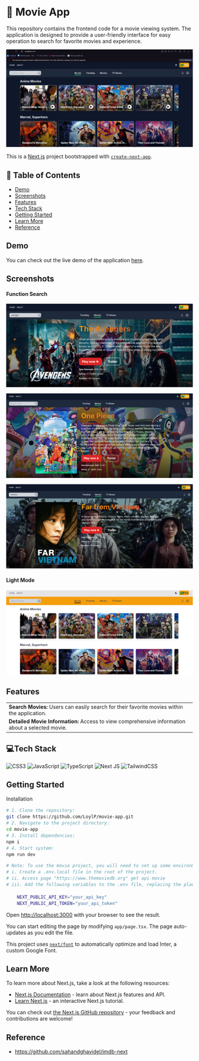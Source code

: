 <h1>🍿 Movie App</h1>
<p>This repository contains the frontend code for a movie viewing system. The application is designed to provide a user-friendly interface for easy operation to search for favorite movies and experience.</p>

![](./public/darkmode.png)

This is a [Next.js](https://nextjs.org/) project bootstrapped with [`create-next-app`](https://github.com/vercel/next.js/tree/canary/packages/create-next-app).

## 📑 Table of Contents
- [Demo](#demo)
- [Screenshots](#screenshots)
- [Features](#features)
- [Tech Stack](#tech-stack)
- [Getting Started](#getting-started)
- [Learn More](#learn-more)
- [Reference](#reference)



## Demo
<div>You can check out the live demo of the application <a href="https://movie-app-git-main-loylps-projects.vercel.app/?genre=home">here</a>.</div>

## Screenshots

#### Function Search
![](./public/avenger.png)

![](./public/anime.png)

![](./public/film.png)

#### Light Mode
![](./public/light.png)

## Features

<table>
  <tbody>
    <tr>
      <td><strong>Search Movies:</strong> Users can easily search for their favorite movies within the application.</td>
    </tr>
    <tr>
      <td><strong>Detailed Movie Information: </strong> Access to view comprehensive information about a selected movie.</td>
    </tr>
  </tbody>
</table>

## 💻Tech Stack
![CSS3](https://img.shields.io/badge/css3-%231572B6.svg?style=for-the-badge&logo=css3&logoColor=white) ![JavaScript](https://img.shields.io/badge/javascript-%23323330.svg?style=for-the-badge&logo=javascript&logoColor=%23F7DF1E) ![TypeScript](https://img.shields.io/badge/typescript-%23007ACC.svg?style=for-the-badge&logo=typescript&logoColor=white) ![Next JS](https://img.shields.io/badge/Next-black?style=for-the-badge&logo=next.js&logoColor=white) ![TailwindCSS](https://img.shields.io/badge/tailwindcss-%2338B2AC.svg?style=for-the-badge&logo=tailwind-css&logoColor=white)

## Getting Started

Installation

```bash
# 1. Clone the repository:
git clone https://github.com/LoylP/movie-app.git
# 2. Navigate to the project directory:
cd movie-app
# 3. Install dependencies:
npm i
# 4. Start system:
npm run dev
```
```bash
# Note: To use the movie project, you will need to set up some environment variables on your development machine.
# i. Create a .env.local file in the root of the project.
# ii. Access page "https://www.themoviedb.org" get api movie
# iii. Add the following variables to the .env file, replacing the placeholder values with your own:

    NEXT_PUBLIC_API_KEY="your_api_key"
    NEXT_PUBLIC_API_TOKEN="your_api_token"
```

Open [http://localhost:3000](http://localhost:3000) with your browser to see the result.

You can start editing the page by modifying `app/page.tsx`. The page auto-updates as you edit the file.

This project uses [`next/font`](https://nextjs.org/docs/basic-features/font-optimization) to automatically optimize and load Inter, a custom Google Font.

## Learn More

To learn more about Next.js, take a look at the following resources:

- [Next.js Documentation](https://nextjs.org/docs) - learn about Next.js features and API.
- [Learn Next.js](https://nextjs.org/learn) - an interactive Next.js tutorial.

You can check out [the Next.js GitHub repository](https://github.com/vercel/next.js/) - your feedback and contributions are welcome!

## Reference
-  https://github.com/sahandghavidel/imdb-next
